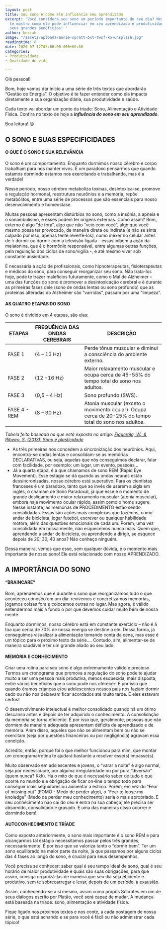 ```yaml
---
layout: post
title: Seu sono e como ele influencia seu aprendizado
excerpt: 'Você considera seu sono um período importante do seu dia? Nesse texto eu
  te mostro como ele pode influenciar em seu aprendizado e produtividade, além de
  seus grandes benefícios! '
author: keziah
image: "/assets/uploads/annie-spratt-bxt-twsf-ko-unsplash.jpg"
readingtime: 6
date: 2020-07-12T03:00:00.000+00:00
categories:
- Produtividade
- Qualidade de vida

---
```

Olá pessoal!

Bom, hoje vamos dar início a uma série de três textos que abordarão “Gestão de Energia”. O objetivo é te fazer entender como ela impacta diretamente a sua organização diária, sua produtividade e saúde.

Cada texto vai abordar um ponto da tríade: Sono, Alimentação e Atividade Física. Confira no texto de hoje a **_influência do sono em seu aprendizado_**.

Boa leitura! 😊

## O SONO E SUAS ESPECIFICIDADES

#### O QUE É O SONO E SUA RELEVÂNCIA

O sono é um comportamento. Enquanto dormimos nosso cérebro e corpo trabalham para nos manter vivos. É um paradoxo pensarmos que quando estamos dormindo estamos nos exercitando e trabalhando, mas é a verdade!

Nesse período, nosso cérebro metaboliza toxinas, desintoxica-se, promove a regulação hormonal, reestrutura neurônios e a memória, repõe metabólitos, entre uma série de processos que são essenciais para nosso desenvolvimento e homeostase.

Muitas pessoas apresentam distúrbios no sono, como a insônia, a apneia e o sonambulismo, e esses podem ter origens externas. Como assim? Bom, externo é algo “de fora”, algo que não “veio com você”, algo que você mesmo possa ter provocado, de maneira direta ou indireta (e não se sinta culpado por isso, apenas tente revertê-los), como mexer no celular antes de ir dormir ou dormir com a televisão ligada – essas inibem a ação da melatonina, que é o hormônio responsável, entre algumas outras funções, pela regulação dos ciclos de sono/vigília -, e até mesmo viver sob constante ansiedade.

É necessária a ação de profissionais, como hipnoterapeutas, fisioterapeutas e médicos do sono, para conseguir reorganizar seu sono. Não trata-los hoje, pode te trazer malefícios futuramente, como o Mal de Alzheimer – uma das funções do sono é promover a desintoxicação cerebral e é durante as primeiras fases dele (sono de ondas lentas ou sono profundo) que as proteínas alteradas do Alzheimer são “varridas”, passam por uma “limpeza”.

#### AS QUATRO ETAPAS DO SONO

O sono é dividido em 4 etapas, são elas:

| ETAPAS | FREQUÊNCIA DAS ONDAS CEREBRAIS | DESCRIÇÃO |
| --- | --- | --- |
| FASE 1 | (4 – 13 Hz) | Perde tônus muscular e diminui a consciência do ambiente externo. |
| FASE 2 | (12 -16 Hz) | Maior relaxamento muscular e ocupa cerca de 45-55% do tempo total do sono nos adultos. |
| FASE 3 | (0,5 – 4 Hz) | Sono profundo (SWS). |
| FASE 4 - REM | (8 – 30 Hz) | Atonia muscular (exceto o movimento ocular). Ocupa cerca de 20-25% do tempo total do sono nos adultos. |

_Tabela feita baseada na que está exposta no artigo:_ [_Figuerola, W., & Ribeiro, S. (2013). Sono e plasticidade_](http://www.revistas.usp.br/revusp/article/view/69222 "Sono e plasticidade")

* As três primeiras nos concedem a sincronização dos neurônios. Aqui, encontra-se ondas lentas e consolidam-se as memórias DECLARATIVAS, ou seja, aquelas que nós conseguimos declarar, falar com facilidade, por exemplo: um lugar, um evento, pessoas...
* Já a quarta etapa, é a que chamamos de sono REM (Rapid Eye Movement). Esse estágio se dá quando as ondas neurais estão dessincronizadas, nosso cérebro está superativo. Para os cientistas franceses é um paradoxo, tanto que ao invés de usarem a sigla em inglês, o chamam de Sono Paradoxal, já que esse é o momento de grande desligamento e maior relaxamento muscular (atonia muscular), embora haja movimento ocular rápido, assim como o nome sugere. Nesse instante, as memórias de PROCEDIMENTO estão sendo consolidadas. Essas são ações mais complexas que fazemos, como andar de bicicleta, jogar futebol, escrever ou qualquer habilidade motora, além das questões emocionais de cada um. Porém, uma vez consolidada em nossa mente, não esquecemos nunca mais. Quem que, aprendendo a andar de bicicleta, ou aprendendo a dirigir, se esquece depois de 20, 30, 40 anos? Não conheço ninguém.

Dessa maneira, vemos que esse, sem qualquer dúvida, é o momento mais importante de nosso sono! Ele está relacionado com nosso APRENDIZADO.

## A IMPORTÂNCIA DO SONO

#### “BRAINCARE”

Bom, aprendemos que é durante o sono que reorganizamos tudo o que aconteceu conosco em um dia: revivemos e concretizamos memórias, jogamos coisas fora e colocamos outras no lugar. Mas agora, é válido entendermos mais a fundo o por que devemos cuidar muito bem de nossa mente.

Enquanto dormimos, nosso cérebro está em constante exercício – não é à toa que cerca de 70% de nossa energia se destine a ele. Dessa forma, já conseguimos visualizar a alimentação tomando conta da cena, mas esse é um tópico para o próximo texto da série.... Contudo, sim, alimentar-se de maneira saudável é ter um grande aliado ao seu lado.

#### MEMÓRIA E CONHECIMENTO

Criar uma rotina para seu sono é algo extremamente válido e precioso. Termos um cronograma que promova a regulação do sono pode te ajudar muito a ser uma pessoa mais produtiva, menos esquecida, mais disposta, entre vários benefícios que o sono pode nos oferecer! É por isso que quando éramos crianças e/ou adolescentes nossos pais nos faziam dormir cedo ou não nos deixavam ficar acordados até muito tarde. E eles estavam certos!

O desenvolvimento intelectual é melhor consolidado quando há um ótimo descanso antes e depois de ter adquirido o conhecimento. A consolidação da memória se torna eficiente. É por isso que, geralmente, pessoas que não dormem de maneira adequada apresentam déficits de aprendizado e de memória. Além disso, aqueles que não se alimentam bem ou não se exercitam (seja por questões financeiras ou por negligência) agravam essa condição.

Acredito, então, porque foi o que melhor funcionou para mim, que montar um cronograma/rotina te ajudará bastante a resolver esse(s) impasse(s).

Muito observado em adolescentes e jovens, o “varar a noite” é algo normal, seja por necessidade, por alguma irregularidade ou por pura “diversão” (quem nunca? Kkk). Há o mito de que é necessário saber de tudo o que ocorre no mundo e a obrigação de ficar on-line o tempo todo para conseguir mais seguidores ou aumentar a estima. Porém, em vez do “Fear of missing out” (FOMO - Medo de perder algo), o “Fear to loose my knoledge” (Medo de perder meu conhecimento) seria o mais apropriado. E seu conhecimento não cai do céu e entra na sua cabeça, ele precisa ser absorvido, consolidado e gravado. E uma das maneiras disso ocorrer é dormindo bem!

#### AUTOCONHECIMENTO E TRÍADE

Como exposto anteriormente, o sono mais importante é o sono REM e para alcançarmos tal estágio necessitamos passar pelos três grandes, necessariamente. É por isso que se valoriza tanto o “dormir bem”. Ter um sono equilibrado na maior parte da noite, já que passamos por alguns ciclos das 4 fases ao longo do sono, é crucial para seus desempenhos.

Você precisa se conhecer: saber qual é seu tempo ideal de sono, qual é seu horário de maior produtividade e quais são suas obrigações, para que assim, consiga organizá-las de maneira que seu dia seja eficiente e produtivo, sem te sobrecarregar e levar, depois de um período, à exaustão.

Assim, conhecendo-se a si mesmo, assim como propôs Sócrates em um de seus diálogos escrito por Platão, você será capaz de mudar. A mudança está baseada na tríade: sono, alimentação e atividade física.

Fique ligado nos próximos textos e nos conte, a cada postagem de nossa série, o que está achando e se para você é fácil ou não administrar cada tópico!